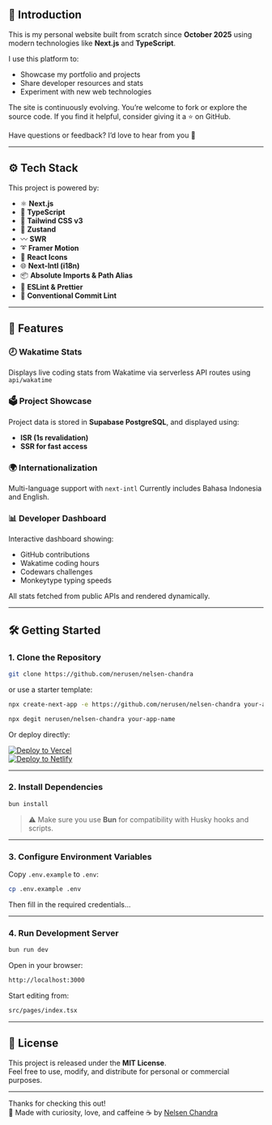 ## 📘 Introduction

This is my personal website built from scratch since **October 2025** using modern technologies like **Next.js** and **TypeScript**.

I use this platform to:

- Showcase my portfolio and projects
- Share developer resources and stats
- Experiment with new web technologies

The site is continuously evolving. You’re welcome to fork or explore the source code. If you find it helpful, consider giving it a ⭐ on GitHub.

Have questions or feedback? I’d love to hear from you 🙌

---

## ⚙️ Tech Stack

This project is powered by:

- ⚛️ **Next.js**
- 🔰 **TypeScript**
- 💠 **Tailwind CSS v3**
- 🦫 **Zustand**
- 〰️ **SWR**
- ➰ **Framer Motion**
- 💢 **React Icons**
- 🌐 **Next-Intl (i18n)**
- 📦 **Absolute Imports & Path Alias**
- 📏 **ESLint & Prettier**
- 📌 **Conventional Commit Lint**

---

## 🚀 Features

### 🕗 Wakatime Stats

Displays live coding stats from Wakatime via serverless API routes using `api/wakatime`

### 🗳 Project Showcase

Project data is stored in **Supabase PostgreSQL**, and displayed using:

- **ISR (1s revalidation)**
- **SSR for fast access**

### 🌍 Internationalization

Multi-language support with `next-intl`
Currently includes Bahasa Indonesia and English.

### 📊 Developer Dashboard

Interactive dashboard showing:

- GitHub contributions
- Wakatime coding hours
- Codewars challenges
- Monkeytype typing speeds

All stats fetched from public APIs and rendered dynamically.

---

## 🛠 Getting Started

### 1. Clone the Repository

```bash
git clone https://github.com/nerusen/nelsen-chandra
```

or use a starter template:

```bash
npx create-next-app -e https://github.com/nerusen/nelsen-chandra your-app-name
```

```bash
npx degit nerusen/nelsen-chandra your-app-name
```

Or deploy directly:

[![Deploy to Vercel](https://vercel.com/button)](https://vercel.com/new/git/external?repository-url=https://github.com/nerusen/nelsen-chandra)  
[![Deploy to Netlify](https://www.netlify.com/img/deploy/button.svg)](https://app.netlify.com/start/deploy?repository=https://github.com/nerusen/nelsen-chandra)

---

### 2. Install Dependencies

```bash
bun install
```

> ⚠️ Make sure you use **Bun** for compatibility with Husky hooks and scripts.

---

### 3. Configure Environment Variables

Copy `.env.example` to `.env`:

```bash
cp .env.example .env
```

Then fill in the required credentials...

---

### 4. Run Development Server

```bash
bun run dev
```

Open in your browser:

```txt
http://localhost:3000
```

Start editing from:

```txt
src/pages/index.tsx
```

---

## 📄 License

This project is released under the **MIT License**.  
Feel free to use, modify, and distribute for personal or commercial purposes.

---

Thanks for checking this out!  
🧠 Made with curiosity, love, and caffeine ☕ by [Nelsen Chandra](https://nelsen-chandra.vercel.app)

